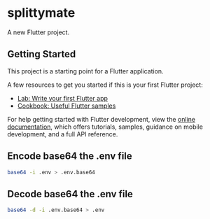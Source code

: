 # splittymate

A new Flutter project.

## Getting Started

This project is a starting point for a Flutter application.

A few resources to get you started if this is your first Flutter project:

- [Lab: Write your first Flutter app](https://docs.flutter.dev/get-started/codelab)
- [Cookbook: Useful Flutter samples](https://docs.flutter.dev/cookbook)

For help getting started with Flutter development, view the
[online documentation](https://docs.flutter.dev/), which offers tutorials,
samples, guidance on mobile development, and a full API reference.

## Encode base64 the .env file

```bash
base64 -i .env > .env.base64
```
## Decode base64 the .env file

```bash
base64 -d -i .env.base64 > .env
```

